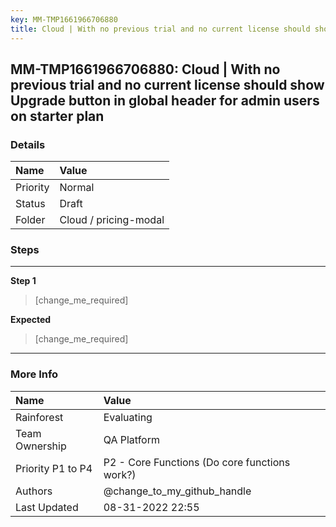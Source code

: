 ```yaml
---
key: MM-TMP1661966706880
title: Cloud | With no previous trial and no current license should show Upgrade button in global header for admin users on starter plan
---
```


## MM-TMP1661966706880: Cloud | With no previous trial and no current license should show Upgrade button in global header for admin users on starter plan

### Details

| Name     | Value                 |
| :------- | :-------------------- |
| Priority | Normal                |
| Status   | Draft                 |
| Folder   | Cloud / pricing-modal |

### Steps

<hr/>

**Step 1**

> <article>[change_me_required]</article>

**Expected**

> <article>[change_me_required]</article>

<hr/>

### More Info

| Name              | Value                                         |
| :---------------- | :-------------------------------------------- |
| Rainforest        | Evaluating                                    |
| Team Ownership    | QA Platform                                   |
| Priority P1 to P4 | P2 - Core Functions (Do core functions work?) |
| Authors           | @change_to_my_github_handle                   |
| Last Updated      | 08-31-2022 22:55                              |

